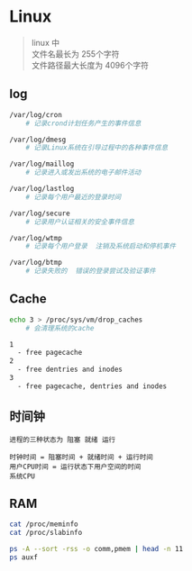 # Linux

> linux 中 <br />
> 文件名最长为 255个字符 <br />
> 文件路径最大长度为 4096个字符 <br />





## log

```sh
/var/log/cron
    # 记录crond计划任务产生的事件信息

/var/log/dmesg
    # 记录Linux系统在引导过程中的各种事件信息

/var/log/maillog
    # 记录进入或发出系统的电子邮件活动

/var/log/lastlog
    # 记录每个用户最近的登录时间

/var/log/secure
    # 记录用户认证相关的安全事件信息

/var/log/wtmp
    # 记录每个用户登录  注销及系统启动和停机事件

/var/log/btmp
    # 记录失败的  错误的登录尝试及验证事件

```



## Cache

```sh
echo 3 > /proc/sys/vm/drop_caches
    # 会清理系统的cache

1
  - free pagecache
2
  - free dentries and inodes
3
  - free pagecache, dentries and inodes

```



## 时间钟

```
进程的三种状态为 阻塞 就绪 运行

时钟时间 = 阻塞时间 + 就绪时间 + 运行时间
用户CPU时间 = 运行状态下用户空间的时间
系统CPU

```


## RAM

```sh
cat /proc/meminfo
cat /proc/slabinfo

ps -A --sort -rss -o comm,pmem | head -n 11
ps auxf

```
